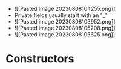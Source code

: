 - ![[Pasted image 20230808104255.png]]
- Private fields usually start with an "_"
- ![[Pasted image 20230808103952.png]]
- ![[Pasted image 20230808105208.png]]
- ![[Pasted image 20230808105625.png]]

# Constructors
